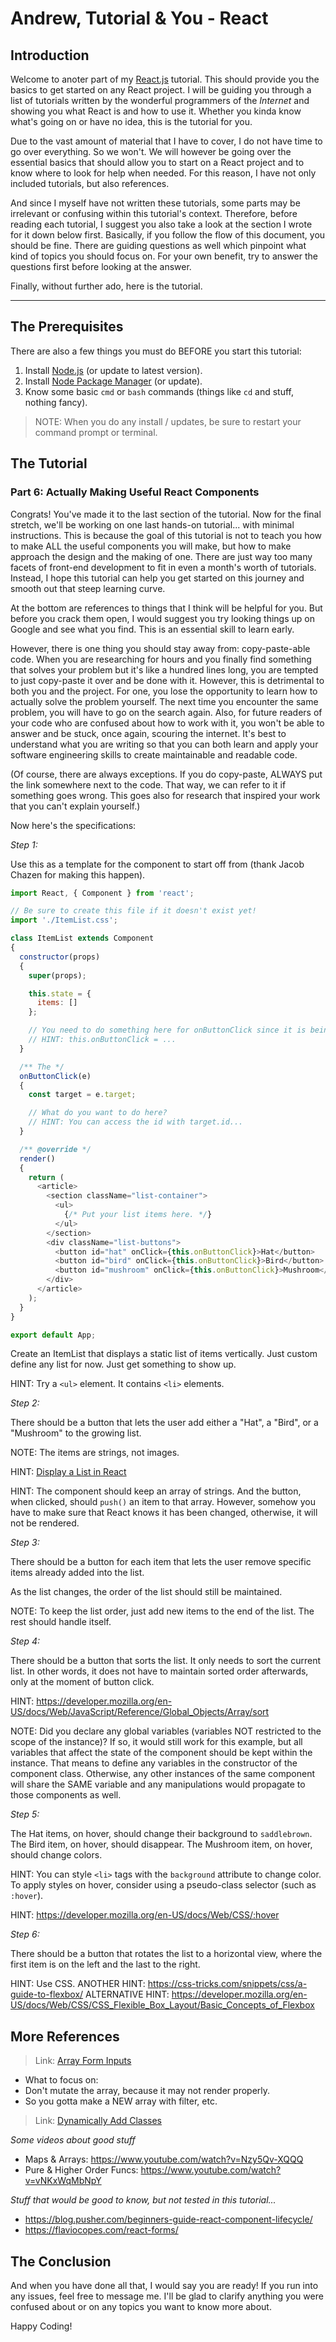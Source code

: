 # Andrew, Tutorial & You - React

## Introduction
Welcome to anoter part of my [React.js](https://reactjs.org/) tutorial. This should provide you the basics to get started on any React project. I will be guiding you through a list of tutorials written by the wonderful programmers of the _Internet_ and showing you what React is and how to use it. Whether you kinda know what's going on or have no idea, this is the tutorial for you.

Due to the vast amount of material that I have to cover, I do not have time to go over everything. So we won't. We will however be going over the essential basics that should allow you to start on a React project and to know where to look for help when needed. For this reason, I have not only included tutorials, but also references.

And since I myself have not written these tutorials, some parts may be irrelevant or confusing within this tutorial's context. Therefore, before reading each tutorial, I suggest you also take a look at the section I wrote for it down below first. Basically, if you follow the flow of this document, you should be fine. There are guiding questions as well which pinpoint what kind of topics you should focus on. For your own benefit, try to answer the questions first before looking at the answer.

Finally, without further ado, here is the tutorial.

---

## The Prerequisites
There are also a few things you must do BEFORE you start this tutorial:
1. Install [Node.js](https://nodejs.org) (or update to latest version).
2. Install [Node Package Manager](https://www.npmjs.com) (or update).
3. Know some basic `cmd` or `bash` commands (things like `cd` and stuff, nothing fancy).

> NOTE: When you do any install / updates, be sure to restart your command prompt or terminal.

## The Tutorial

### Part 6: Actually Making Useful React Components
Congrats! You've made it to the last section of the tutorial. Now for the final stretch, we'll be working on one last hands-on tutorial... with minimal instructions. This is because the goal of this tutorial is not to teach you how to make ALL the useful components you will make, but how to make approach the design and the making of one. There are just way too many facets of front-end development to fit in even a month's worth of tutorials. Instead, I hope this tutorial can help you get started on this journey and smooth out that steep learning curve.

At the bottom are references to things that I think will be helpful for you. But before you crack them open, I would suggest you try looking things up on Google and see what you find. This is an essential skill to learn early.

However, there is one thing you should stay away from: copy-paste-able code. When you are researching for hours and you finally find something that solves your problem but it's like a hundred lines long, you are tempted to just copy-paste it over and be done with it. However, this is detrimental to both you and the project. For one, you lose the opportunity to learn how to actually solve the problem yourself. The next time you encounter the same problem, you will have to go on the search again. Also, for future readers of your code who are confused about how to work with it, you won't be able to answer and be stuck, once again, scouring the internet. It's best to understand what you are writing so that you can both learn and apply your software engineering skills to create maintainable and readable code.

(Of course, there are always exceptions. If you do copy-paste, ALWAYS put the link somewhere next to the code. That way, we can refer to it if something goes wrong. This goes also for research that inspired your work that you can't explain yourself.)

Now here's the specifications:

_Step 1:_

Use this as a template for the component to start off from (thank Jacob Chazen for making this happen).

```javascript
import React, { Component } from 'react';

// Be sure to create this file if it doesn't exist yet!
import './ItemList.css';

class ItemList extends Component
{
  constructor(props)
  {
    super(props);

    this.state = {
      items: []
    };

    // You need to do something here for onButtonClick since it is being passed outside this context as an event handler... but what?
    // HINT: this.onButtonClick = ...
  }

  /** The */
  onButtonClick(e)
  {
    const target = e.target;

    // What do you want to do here?
    // HINT: You can access the id with target.id...
  }

  /** @override */
  render()
  {
    return (
      <article>
        <section className="list-container">
          <ul>
            {/* Put your list items here. */}
          </ul>
        </section>
        <div className="list-buttons">
          <button id="hat" onClick={this.onButtonClick}>Hat</button>
          <button id="bird" onClick={this.onButtonClick}>Bird</button>
          <button id="mushroom" onClick={this.onButtonClick}>Mushroom</button>
        </div>
      </article>
    );
  }
}

export default App;

```

Create an ItemList that displays a static list of items vertically. Just custom define any list for now. Just get something to show up.

HINT: Try a `<ul>` element. It contains `<li>` elements.

_Step 2:_

There should be a button that lets the user add either a "Hat", a "Bird", or a "Mushroom" to the growing list.

NOTE: The items are strings, not images.

HINT: [Display a List in React](https://daveceddia.com/display-a-list-in-react/)

HINT: The component should keep an array of strings. And the button, when clicked, should `push()` an item to that array. However, somehow you have to make sure that React knows it has been changed, otherwise, it will not be rendered.

_Step 3:_

There should be a button for each item that lets the user remove specific items already added into the list.

As the list changes, the order of the list should still be maintained.

NOTE: To keep the list order, just add new items to the end of the list. The rest should handle itself.

_Step 4:_

There should be a button that sorts the list. It only needs to sort the current list. In other words, it does not have to maintain sorted order afterwards, only at the moment of button click.

HINT: https://developer.mozilla.org/en-US/docs/Web/JavaScript/Reference/Global_Objects/Array/sort

NOTE: Did you declare any global variables (variables NOT restricted to the scope of the instance)? If so, it would still work for this example, but all variables that affect the state of the component should be kept within the instance. That means to define any variables in the constructor of the component class. Otherwise, any other instances of the same component will share the SAME variable and any manipulations would propagate to those components as well.

_Step 5:_

The Hat items, on hover, should change their background to `saddlebrown`.
The Bird item, on hover, should disappear.
The Mushroom item, on hover, should change colors.

HINT: You can style `<li>` tags with the `background` attribute to change color. To apply styles on hover, consider using a pseudo-class selector (such as `:hover`).

HINT: https://developer.mozilla.org/en-US/docs/Web/CSS/:hover

_Step 6:_

There should be a button that rotates the list to a horizontal view, where the first item is on the left and the last to the right.

HINT: Use CSS.
ANOTHER HINT: https://css-tricks.com/snippets/css/a-guide-to-flexbox/
ALTERNATIVE HINT: https://developer.mozilla.org/en-US/docs/Web/CSS/CSS_Flexible_Box_Layout/Basic_Concepts_of_Flexbox

## More References

> Link: [Array Form Inputs](https://goshakkk.name/array-form-inputs/)
  - What to focus on:
  - Don't mutate the array, because it may not render properly.
  - So you gotta make a NEW array with filter, etc.

> Link: [Dynamically Add Classes](https://www.andreasreiterer.at/dynamically-add-classes/)

_Some videos about good stuff_
- Maps & Arrays: https://www.youtube.com/watch?v=Nzy5Qv-XQQQ
- Pure & Higher Order Funcs: https://www.youtube.com/watch?v=vNKxWqMbNpY

_Stuff that would be good to know, but not tested in this tutorial..._
- https://blog.pusher.com/beginners-guide-react-component-lifecycle/
- https://flaviocopes.com/react-forms/


## The Conclusion

And when you have done all that, I would say you are ready! If you run into any issues, feel free to message me. I'll be glad to clarify anything you were confused about or on any topics you want to know more about.

Happy Coding!
